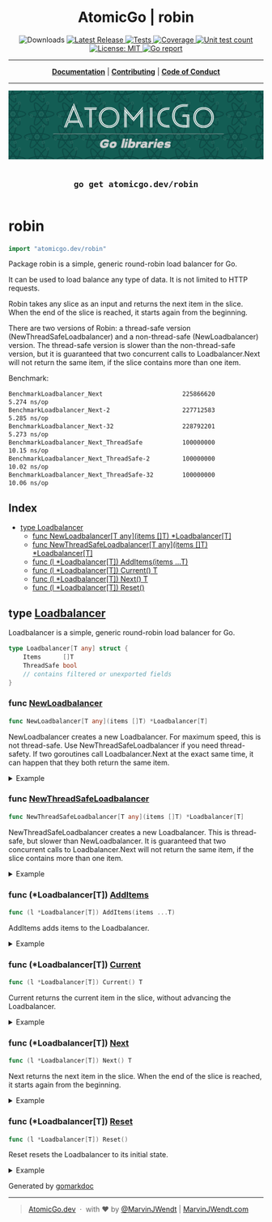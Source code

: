 <h1 align="center">AtomicGo | robin</h1>

<p align="center">
<img src="https://img.shields.io/endpoint?url=https%3A%2F%2Fatomicgo.dev%2Fapi%2Fshields%2Frobin&style=flat-square" alt="Downloads">

<a href="https://github.com/atomicgo/robin/releases">
<img src="https://img.shields.io/github/v/release/atomicgo/robin?style=flat-square" alt="Latest Release">
</a>

<a href="https://codecov.io/gh/atomicgo/robin" target="_blank">
<img src="https://img.shields.io/github/actions/workflow/status/atomicgo/robin/go.yml?style=flat-square" alt="Tests">
</a>

<a href="https://codecov.io/gh/atomicgo/robin" target="_blank">
<img src="https://img.shields.io/codecov/c/gh/atomicgo/robin?color=magenta&logo=codecov&style=flat-square" alt="Coverage">
</a>

<a href="https://codecov.io/gh/atomicgo/robin">
<!-- unittestcount:start --><img src="https://img.shields.io/badge/Unit_Tests-11-magenta?style=flat-square" alt="Unit test count"><!-- unittestcount:end -->
</a>

<a href="https://opensource.org/licenses/MIT" target="_blank">
<img src="https://img.shields.io/badge/License-MIT-yellow.svg?style=flat-square" alt="License: MIT">
</a>
  
<a href="https://goreportcard.com/report/github.com/atomicgo/robin" target="_blank">
<img src="https://goreportcard.com/badge/github.com/atomicgo/robin?style=flat-square" alt="Go report">
</a>   

</p>

---

<p align="center">
<strong><a href="https://pkg.go.dev/atomicgo.dev/robin#section-documentation" target="_blank">Documentation</a></strong>
|
<strong><a href="https://github.com/atomicgo/atomicgo/blob/main/CONTRIBUTING.md" target="_blank">Contributing</a></strong>
|
<strong><a href="https://github.com/atomicgo/atomicgo/blob/main/CODE_OF_CONDUCT.md" target="_blank">Code of Conduct</a></strong>
</p>

---

<p align="center">
  <img src="https://raw.githubusercontent.com/atomicgo/atomicgo/main/assets/header.png" alt="AtomicGo">
</p>

<p align="center">
<table>
<tbody>
</tbody>
</table>
</p>
<h3  align="center"><pre>go get atomicgo.dev/robin</pre></h3>
<p align="center">
<table>
<tbody>
</tbody>
</table>
</p>

<!-- gomarkdoc:embed:start -->

<!-- Code generated by gomarkdoc. DO NOT EDIT -->

# robin

```go
import "atomicgo.dev/robin"
```

Package robin is a simple, generic round\-robin load balancer for Go.

It can be used to load balance any type of data. It is not limited to HTTP requests.

Robin takes any slice as an input and returns the next item in the slice. When the end of the slice is reached, it starts again from the beginning.

There are two versions of Robin: a thread\-safe version \(NewThreadSafeLoadbalancer\)  and a non\-thread\-safe \(NewLoadbalancer\) version. The thread\-safe version is slower than the non\-thread\-safe version, but it is guaranteed that two concurrent calls to Loadbalancer.Next will not return the same item, if the slice contains more than one item.

Benchmark:

```
BenchmarkLoadbalancer_Next                      225866620                5.274 ns/op
BenchmarkLoadbalancer_Next-2                    227712583                5.285 ns/op
BenchmarkLoadbalancer_Next-32                   228792201                5.273 ns/op
BenchmarkLoadbalancer_Next_ThreadSafe           100000000               10.15 ns/op
BenchmarkLoadbalancer_Next_ThreadSafe-2         100000000               10.02 ns/op
BenchmarkLoadbalancer_Next_ThreadSafe-32        100000000               10.06 ns/op
```

## Index

- [type Loadbalancer](<#type-loadbalancer>)
  - [func NewLoadbalancer[T any](items []T) *Loadbalancer[T]](<#func-newloadbalancer>)
  - [func NewThreadSafeLoadbalancer[T any](items []T) *Loadbalancer[T]](<#func-newthreadsafeloadbalancer>)
  - [func (l *Loadbalancer[T]) AddItems(items ...T)](<#func-loadbalancert-additems>)
  - [func (l *Loadbalancer[T]) Current() T](<#func-loadbalancert-current>)
  - [func (l *Loadbalancer[T]) Next() T](<#func-loadbalancert-next>)
  - [func (l *Loadbalancer[T]) Reset()](<#func-loadbalancert-reset>)


## type [Loadbalancer](<https://github.com/atomicgo/robin/blob/main/robin.go#L6-L12>)

Loadbalancer is a simple, generic round\-robin load balancer for Go.

```go
type Loadbalancer[T any] struct {
    Items      []T
    ThreadSafe bool
    // contains filtered or unexported fields
}
```

### func [NewLoadbalancer](<https://github.com/atomicgo/robin/blob/main/robin.go#L17>)

```go
func NewLoadbalancer[T any](items []T) *Loadbalancer[T]
```

NewLoadbalancer creates a new Loadbalancer. For maximum speed, this is not thread\-safe. Use NewThreadSafeLoadbalancer if you need thread\-safety. If two goroutines call Loadbalancer.Next at the exact same time, it can happen that they both return the same item.

<details><summary>Example</summary>
<p>

```go
{
	set := []string{"object1", "object2", "object3"}
	lb := NewLoadbalancer(set)

	fmt.Println(lb.Current())

}
```

#### Output

```
object1
```

</p>
</details>

### func [NewThreadSafeLoadbalancer](<https://github.com/atomicgo/robin/blob/main/robin.go#L26>)

```go
func NewThreadSafeLoadbalancer[T any](items []T) *Loadbalancer[T]
```

NewThreadSafeLoadbalancer creates a new Loadbalancer. This is thread\-safe, but slower than NewLoadbalancer. It is guaranteed that two concurrent calls to Loadbalancer.Next will not return the same item, if the slice contains more than one item.

<details><summary>Example</summary>
<p>

```go
{
	set := []string{"object1", "object2", "object3"}
	lb := NewThreadSafeLoadbalancer(set)

	fmt.Println(lb.Current())

}
```

#### Output

```
object1
```

</p>
</details>

### func \(\*Loadbalancer\[T\]\) [AddItems](<https://github.com/atomicgo/robin/blob/main/robin.go#L67>)

```go
func (l *Loadbalancer[T]) AddItems(items ...T)
```

AddItems adds items to the Loadbalancer.

<details><summary>Example</summary>
<p>

```go
{
	set := []int{1, 2, 3}
	lb := NewLoadbalancer(set)

	lb.AddItems(4, 5, 6)

	fmt.Println(lb.Items)

}
```

#### Output

```
[1 2 3 4 5 6]
```

</p>
</details>

### func \(\*Loadbalancer\[T\]\) [Current](<https://github.com/atomicgo/robin/blob/main/robin.go#L34>)

```go
func (l *Loadbalancer[T]) Current() T
```

Current returns the current item in the slice, without advancing the Loadbalancer.

<details><summary>Example</summary>
<p>

```go
{
	set := []int{1, 2, 3}
	lb := NewLoadbalancer(set)

	fmt.Println(lb.Current())

}
```

#### Output

```
1
```

</p>
</details>

### func \(\*Loadbalancer\[T\]\) [Next](<https://github.com/atomicgo/robin/blob/main/robin.go#L43>)

```go
func (l *Loadbalancer[T]) Next() T
```

Next returns the next item in the slice. When the end of the slice is reached, it starts again from the beginning.

<details><summary>Example</summary>
<p>

```go
{
	set := []int{1, 2, 3}
	lb := NewLoadbalancer(set)

	for i := 0; i < 10; i++ {
		fmt.Println(lb.Next())
	}

}
```

#### Output

```
1
2
3
1
2
3
1
2
3
1
```

</p>
</details>

### func \(\*Loadbalancer\[T\]\) [Reset](<https://github.com/atomicgo/robin/blob/main/robin.go#L58>)

```go
func (l *Loadbalancer[T]) Reset()
```

Reset resets the Loadbalancer to its initial state.

<details><summary>Example</summary>
<p>

```go
{
	set := []int{1, 2, 3, 4, 5, 6}
	lb := NewLoadbalancer(set)

	lb.Next()
	lb.Next()
	lb.Next()

	lb.Reset()

	fmt.Println(lb.Current())

}
```

#### Output

```
1
```

</p>
</details>



Generated by [gomarkdoc](<https://github.com/princjef/gomarkdoc>)


<!-- gomarkdoc:embed:end -->

---

> [AtomicGo.dev](https://atomicgo.dev) &nbsp;&middot;&nbsp;
> with ❤️ by [@MarvinJWendt](https://github.com/MarvinJWendt) |
> [MarvinJWendt.com](https://marvinjwendt.com)
